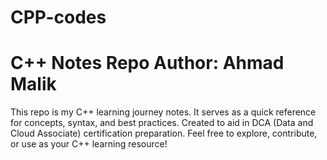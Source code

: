 # CPP-codes
# C++ Notes Repo  Author: Ahmad Malik
This repo is my C++ learning journey notes. It serves as a quick reference for concepts, syntax, and best practices. Created to aid in DCA (Data and Cloud Associate) certification preparation.  Feel free to explore, contribute, or use as your C++ learning resource!
